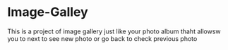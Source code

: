# Image-Galley
This is a project of image gallery just like your photo album thaht allowsw you to next to see new photo or go back to check previous photo
